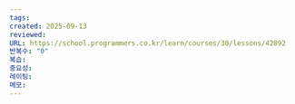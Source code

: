```yaml
---
tags:
created: 2025-09-13
reviewed:
URL: https://school.programmers.co.kr/learn/courses/30/lessons/42892
반복수: "0"
복습:
중요성:
레이팅:
메모:
---
```

